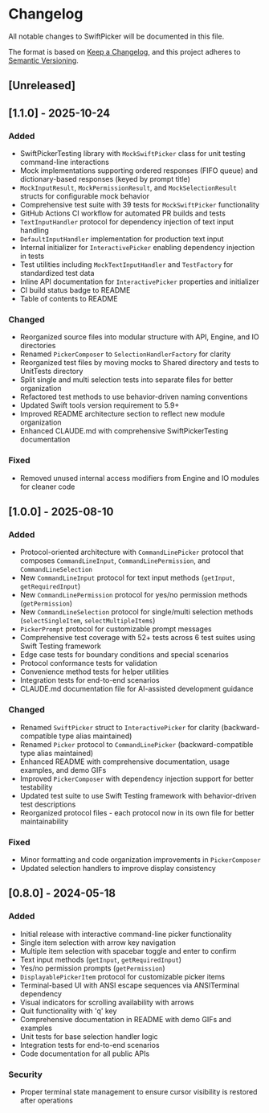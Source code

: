 # Changelog

All notable changes to SwiftPicker will be documented in this file.

The format is based on [Keep a Changelog](https://keepachangelog.com/en/1.1.0/),
and this project adheres to [Semantic Versioning](https://semver.org/spec/v2.0.0.html).

## [Unreleased]

## [1.1.0] - 2025-10-24

### Added
- SwiftPickerTesting library with `MockSwiftPicker` class for unit testing command-line interactions
- Mock implementations supporting ordered responses (FIFO queue) and dictionary-based responses (keyed by prompt title)
- `MockInputResult`, `MockPermissionResult`, and `MockSelectionResult` structs for configurable mock behavior
- Comprehensive test suite with 39 tests for `MockSwiftPicker` functionality
- GitHub Actions CI workflow for automated PR builds and tests
- `TextInputHandler` protocol for dependency injection of text input handling
- `DefaultInputHandler` implementation for production text input
- Internal initializer for `InteractivePicker` enabling dependency injection in tests
- Test utilities including `MockTextInputHandler` and `TestFactory` for standardized test data
- Inline API documentation for `InteractivePicker` properties and initializer
- CI build status badge to README
- Table of contents to README

### Changed
- Reorganized source files into modular structure with API, Engine, and IO directories
- Renamed `PickerComposer` to `SelectionHandlerFactory` for clarity
- Reorganized test files by moving mocks to Shared directory and tests to UnitTests directory
- Split single and multi selection tests into separate files for better organization
- Refactored test methods to use behavior-driven naming conventions
- Updated Swift tools version requirement to 5.9+
- Improved README architecture section to reflect new module organization
- Enhanced CLAUDE.md with comprehensive SwiftPickerTesting documentation

### Fixed
- Removed unused internal access modifiers from Engine and IO modules for cleaner code

## [1.0.0] - 2025-08-10

### Added
- Protocol-oriented architecture with `CommandLinePicker` protocol that composes `CommandLineInput`, `CommandLinePermission`, and `CommandLineSelection`
- New `CommandLineInput` protocol for text input methods (`getInput`, `getRequiredInput`)
- New `CommandLinePermission` protocol for yes/no permission methods (`getPermission`)
- New `CommandLineSelection` protocol for single/multi selection methods (`selectSingleItem`, `selectMultipleItems`)
- `PickerPrompt` protocol for customizable prompt messages
- Comprehensive test coverage with 52+ tests across 6 test suites using Swift Testing framework
- Edge case tests for boundary conditions and special scenarios
- Protocol conformance tests for validation
- Convenience method tests for helper utilities
- Integration tests for end-to-end scenarios
- CLAUDE.md documentation file for AI-assisted development guidance

### Changed
- Renamed `SwiftPicker` struct to `InteractivePicker` for clarity (backward-compatible type alias maintained)
- Renamed `Picker` protocol to `CommandLinePicker` (backward-compatible type alias maintained)
- Enhanced README with comprehensive documentation, usage examples, and demo GIFs
- Improved `PickerComposer` with dependency injection support for better testability
- Updated test suite to use Swift Testing framework with behavior-driven test descriptions
- Reorganized protocol files - each protocol now in its own file for better maintainability

### Fixed
- Minor formatting and code organization improvements in `PickerComposer`
- Updated selection handlers to improve display consistency

## [0.8.0] - 2024-05-18

### Added
- Initial release with interactive command-line picker functionality
- Single item selection with arrow key navigation
- Multiple item selection with spacebar toggle and enter to confirm
- Text input methods (`getInput`, `getRequiredInput`)
- Yes/no permission prompts (`getPermission`)
- `DisplayablePickerItem` protocol for customizable picker items
- Terminal-based UI with ANSI escape sequences via ANSITerminal dependency
- Visual indicators for scrolling availability with arrows
- Quit functionality with 'q' key
- Comprehensive documentation in README with demo GIFs and examples
- Unit tests for base selection handler logic
- Integration tests for end-to-end scenarios
- Code documentation for all public APIs

### Security
- Proper terminal state management to ensure cursor visibility is restored after operations
